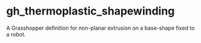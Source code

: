 # gh_thermoplastic_shapewinding
 A Grasshopper definition for non-planar extrusion on a base-shape fixed to a robot.
